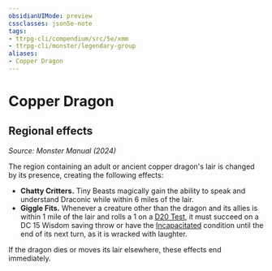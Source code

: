 ```yaml
---
obsidianUIMode: preview
cssclasses: json5e-note
tags:
- ttrpg-cli/compendium/src/5e/xmm
- ttrpg-cli/monster/legendary-group
aliases:
- Copper Dragon
---
```

# Copper Dragon

## Regional effects
_Source: Monster Manual (2024)_

The region containing an adult or ancient copper dragon's lair is changed by its presence, creating the following effects:

- **Chatty Critters.** Tiny Beasts magically gain the ability to speak and understand Draconic while within 6 miles of the lair.  
- **Giggle Fits.** Whenever a creature other than the dragon and its allies is within 1 mile of the lair and rolls a 1 on a [D20 Test](Інструменти%20ДМ/CLI/rules/variant-rules/d20-test-xphb.md), it must succeed on a DC 15 Wisdom saving throw or have the [Incapacitated](Інструменти%20ДМ/CLI/rules/conditions.md#Incapacitated) condition until the end of its next turn, as it is wracked with laughter.  

If the dragon dies or moves its lair elsewhere, these effects end immediately.